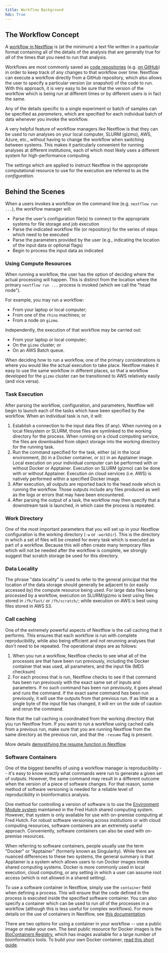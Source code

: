 ```yaml
---
title: Workflow Background
hdc: True
---
```


## The Workflow Concept

A [workflow in Nextflow](https://www.nextflow.io/docs/latest/getstarted.html#your-first-script) 
is (at the minimum) a text file written in a particular format containing all of the details of
the analysis that are generally true for _all_ of the times that you need to run that analysis.

Workflows are most commonly saved as [code repositories](https://en.wikipedia.org/wiki/Comparison_of_source-code-hosting_facilities)
(e.g. [on GitHub](https://github.com/FredHutch/)) in order to keep track of any changes to that
workflow over time. Nextflow can execute a workflow directly from a GitHub repository, which also
allows the user to specify a particular version (or snapshot) of the code to run. With this approach,
it is very easy to be sure that the version of the workflow which is being run at different times or by
different users is in fact the same.

Any of the details specific to a single experiment or batch of samples can be specified as _parameters_,
which are specified for each individual batch of data whenever you invoke the workflow.

A very helpful feature of workflow managers like Nextflow is that they can be used to run analyses
on your local computer, SLURM (gizmo), AWS, Azure, etc., without having to change the workflow
when switching between systems.
This makes it particularly convenient for running analyses at different institutions, each of which most
likely uses a different system for high-performance computing.

The settings which are applied to instruct Nextflow in the appropriate computational resource to use for
the execution are referred to as the _configuration_.

## Behind the Scenes

When a users invokes a workflow on the command line (e.g. `nextflow run ...`), the workflow manager will:

- Parse the user's configuration file(s) to connect to the appropriate systems for file storage and job execution
- Parse the indicated workflow file (or repository) for the series of steps which need to be executed
- Parse the parameters provided by the user (e.g., indicating the location of the input data or optional flags)
- Begin to process the input data as indicated

### Using Compute Resources

When running a workflow, the user has the option of deciding where the actual processing will happen.
This is distinct from the location where the primary `nextflow run ...` process is invoked (which we call the "head node").

For example, you may run a workflow:
- From your laptop or local computer;
- From one of the `rhino` machines; or 
- From a node on `gizmo`.

Independently, the execution of that workflow may be carried out:
- From your laptop or local computer;
- On the `gizmo` cluster; or
- On an AWS Batch queue.

When deciding how to run a workflow, one of the primary considerations is where you would like the
actual execution to take place. Nextflow makes it easy to use the same workflow in different places,
so that a workflow developed for the `gizmo` cluster can be transitioned to AWS relatively easily
(and vice versa).

### Task Execution

After parsing the workflow, configuration, and parameters, Nextflow will begin to launch each of the tasks
which have been specified by the workflow. When an individual task is run, it will:

1. Establish a connection to the input data files (if any). When running on a local filesystem or SLURM, those files are symlinked to the working directory for the process. When running on a cloud computing service, the files are downloaded from object storage into the working directory for the running task.
2. Run the command specified for the task, either (a) in the local environment, (b) in a Docker container, or (c) in an Apptainer image. Local execution on your individual computer can be performed with or without Docker or Apptainer. Execution on SLURM (gizmo) can be done with or without Apptainer. Execution on cloud services (i.e. AWS) is natively performed within a specified Docker image.
3. After execution, all outputs are reported back to the head node which is running the workflow. Those outputs include any files produced as well as the logs or errors that may have been encountered.
4. After parsing the output of a task, the workflow may then specify that a downstream task is launched, in which case the process is repeated.

### Work Directory

One of the most important parameters that you will set up in your Nextflow configuration
is the working directory (`-w` or `-workDir`). This is the directory in which a set of files
will be created for every task which is executed as part of a workflow. Because this will
often create many temporary files which will not be needed after the workflow is complete,
we strongly suggest that scratch storage be used for this directory.

### Data Locality

The phrase "data locality" is used to refer to the general principal that the location of the data storage
should generally be adjacent to (or easily accessed by) the compute resource being used. For large data files
being processed by a workflow, execution on SLURM/gizmo is best using files stored in `/fh/fast/` or `/fh/scratch/`;
while execution on AWS is best using files stored in AWS S3.

### Call caching

One of the extremely powerful aspects of Nextflow is the call caching that it performs. 
This ensures that each workflow is run with complete reproducibility, while also being efficient and not rerunning analyses that don't need to be repeated. 
The operational steps are as follows:

  1. When you run a workflow, Nextflow checks to see what all of the processes are that have been run previously, including the Docker container that was used, all parameters, and the input file (MD5 checksum)
  2. For each process that is run, Nextflow checks to see if that command has been run previously with the exact same set of inputs and parameters. 
  If no such command has been run previously, it goes ahead and runs the command. 
  If the exact same command _has_ been run previously, it will use the outputs from that previous run. 
  If as little as a single byte of the input file has changed, it will err on the side of caution and rerun the command.

Note that the call caching is coordinated from the working directory that you run Nextflow from. 
If you want to run a workflow using cached calls from a previous run, make sure that you are running Nextflow from the same directory as the previous run,
and that the `-resume` flag is present.

More details [demystifying the resume function in Nextflow](https://www.nextflow.io/blog/2019/demystifying-nextflow-resume.html).

### Software Containers

One of the biggest benefits of using a workflow manager is reproducibility -- it's easy to know exactly what
commands were run to generate a given set of outputs. However, the same command may result in a different outcome
when the version of a piece of software changes. For that reason, some method of software versioning is needed
for a reliable level of reproducibility in bioinformatics analysis.

One method for controlling a version of software is to use the [Environment Module system](/scicomputing/compute_environments/)
maintained in the Fred Hutch shared computing system. However, that system is only available for use with 
on-premise computing at Fred Hutch. For robust software versioning across institutions or with cloud computing resources,
software containers are an extremely useful approach. Conveniently, software containers can also be used
with on-premise resources.

When referring to software containers, people usually use the term "Docker" or "Apptainer" (formerly known as Singularity). While there are
nuanced differences to these two systems, the general summary is that Apptainer is a system which allows
users to run Docker images inside shared computing systems. Docker is more commonly used in local execution,
cloud computing, or any setting in which a user can assume root access (which is not allowed in a shared setting).

To use a software container in Nextflow, simply use the `container` field when defining a process. This will ensure that
the code defined in the process is executed inside the specified software container. You can also specify a container
which can be used to run _all_ of the processes in a workflow (although this is less useful for complex workflows).
For more details on the use of containers in Nextflow, see [this documentation](https://www.nextflow.io/docs/latest/docker.html).

There are two options for using a container in your workflow -- use a public image or make your own. The best public resource
for Docker images is the [BioContainers Registry](https://biocontainers.pro/registry), which has images available for
a large number of bioinformatics tools. To build your own Docker container, [read this short guide](/hdc/hdc_building_containers/).
